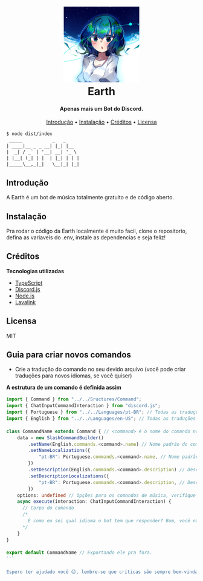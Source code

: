 
<h1 align="center">
  <br>
  <img src="./.github/images/earth.png" alt="Earth" width="200">
  <br>
  Earth
  <br>
</h1>

<h4 align="center">Apenas mais um Bot do Discord.</h4>

<p align="center">
  <a href="#introdução">Introdução</a> •
  <a href="#instalação">Instalação</a> •
  <a href="#créditos">Créditos</a> •
  <a href="#licensa">Licensa</a>
</p>

 ```
 $ node dist/index
  _____           _   _     
 | ____|__ _ _ __| |_| |__  
 |  _| / _` | '__| __| '_ \ 
 | |__| (_| | |  | |_| | | |
 |_____\__,_|_|   \__|_| |_|
 ```
## Introdução

A Earth é um bot de música totalmente gratuito e de código aberto. 

## Instalação

Pra rodar o código da Earth localmente é muito facil, clone o repositorio, defina as variaveis do .env, instale as dependencias e seja feliz!

## Créditos

**Tecnologias utilizadas**
- [TypeScript](https://www.typescriptlang.org/pt/)
- [Discord.js](https://discord.js.org/)
- [Node.js](https://nodejs.org/)
- [Lavalink](https://github.com/lavalink-devs/Lavalink)

## Licensa

MIT

## Guia para criar novos comandos

- Crie a tradução do comando no seu devido arquivo (você pode criar traduções para novos idiomas, se você quiser)

**A estrutura de um comando é definida assim**
````ts
import { Command } from "../../Sructures/Command";
import { ChatInputCommandInteraction } from "discord.js";
import { Portuguese } from "../../Languages/pt-BR"; // Todas as traduções em Português (do Brasil)
import { English } from "../../Languages/en-US"; // Todas as traduções em inglês

class CommandName extends Command { // <command> é o nome do comando no arquivo da tradução, tem que ser o mesmo nome (no caso a chave)
    data = new SlashCommandBuilder()
        .setName(English.commands.<command>.name) // Nome padrão do comando (versão inglês)
        .setNameLocalizations({
            "pt-BR": Portuguese.commands.<command>.name, // Nome padrão do comando em pt-br.
        })
        .setDescription(English.commands.<command>.description) // Descrição padrão do comando (também em inglês)
        .setDescriptionLocalizations({
            "pt-BR": Portuguese.commands.<command>.description, // Descrição do comando em pt-br.
        })
    options: undefined // Opções para os comandos de música, verifique a classe Command (a que ta sendo extentida) para saber quais são.
    async execute(interaction: ChatInputCommandInteraction) {
      // Corpo do comando
      /*
        E como eu sei qual idioma o bot tem que responder? Bom, você não precisa. Apenas use o this.language.<command>, que você já vai ter todas as traduções de forma automatica, o idioma é difinido no evento de criação da interação e logo em seguida definido na classe.
      */
    }
}

export default CommandName // Exportando ele pra fora.
```

Espero ter ajudado você 😉, lembre-se que críticas são sempre bem-vindas.